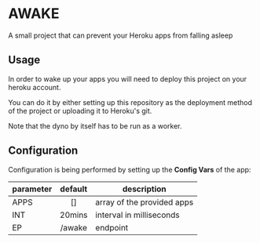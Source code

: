# AWAKE
A small project that can prevent your Heroku apps from falling asleep

## Usage
In order to wake up your apps you will need to deploy this project on your heroku account.

You can do it by either setting up this repository as the deployment method of the project or uploading it to Heroku's git.

Note that the dyno by itself has to be run as a worker.

## Configuration
Configuration is being performed by setting up the **Config Vars** of the app:

| parameter | default |         description        |
|-----------|:-------:|----------------------------|
|    APPS   |    []   | array of the provided apps |
|    INT    |  20mins | interval in milliseconds   |
|     EP    |  /awake | endpoint                   |

